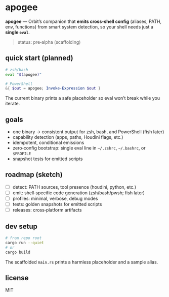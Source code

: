 # apogee

**apogee** — Orbit’s companion that **emits cross‑shell config** (aliases, PATH, env, functions) from smart system detection, so your shell needs just a **single `eval`**.

> status: pre‑alpha (scaffolding)

## quick start (planned)

```sh
# zsh/bash
eval "$(apogee)"
```

```powershell
# PowerShell
&{ $out = apogee; Invoke-Expression $out }
```

The current binary prints a safe placeholder so eval won’t break while you iterate.

## goals

- one binary → consistent output for zsh, bash, and PowerShell (fish later)
- capability detection (apps, paths, Houdini flags, etc.)
- idempotent, conditional emissions
- zero‑config bootstrap: single eval line in `~/.zshrc`, `~/.bashrc`, or `$PROFILE`
- snapshot tests for emitted scripts

## roadmap (sketch)

- [ ] detect: PATH sources, tool presence (houdini, python, etc.)
- [ ] emit: shell‑specific code generation (zsh/bash/pwsh; fish later)
- [ ] profiles: minimal, verbose, debug modes
- [ ] tests: golden snapshots for emitted scripts
- [ ] releases: cross‑platform artifacts

## dev setup

```sh
# from repo root
cargo run --quiet
# or
cargo build
```

The scaffolded `main.rs` prints a harmless placeholder and a sample alias.

## license

MIT
